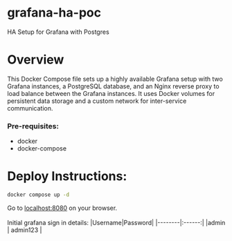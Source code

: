# grafana-ha-poc
HA Setup for Grafana with Postgres

# Overview
This Docker Compose file sets up a highly available Grafana setup with two Grafana instances, a PostgreSQL database, and an Nginx reverse proxy to load balance between the Grafana instances. 
It uses Docker volumes for persistent data storage and a custom network for inter-service communication.

### Pre-requisites:
- docker
- docker-compose

# Deploy Instructions:
```bash
docker compose up -d
```

Go to [localhost:8080](http://localhost:8080) on your browser.
\
\
Initial grafana sign in details:
|Username|Password|
|--------|:------:|
|admin   | admin123  |